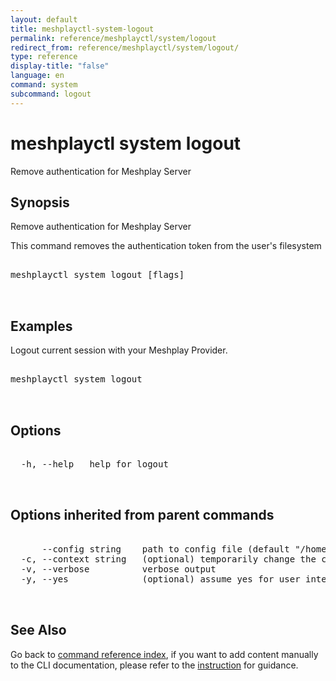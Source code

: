 ```yaml
---
layout: default
title: meshplayctl-system-logout
permalink: reference/meshplayctl/system/logout
redirect_from: reference/meshplayctl/system/logout/
type: reference
display-title: "false"
language: en
command: system
subcommand: logout
---
```


# meshplayctl system logout

Remove authentication for Meshplay Server

## Synopsis


Remove authentication for Meshplay Server

This command removes the authentication token from the user's filesystem
<pre class='codeblock-pre'>
<div class='codeblock'>
meshplayctl system logout [flags]

</div>
</pre> 

## Examples

Logout current session with your Meshplay Provider.
<pre class='codeblock-pre'>
<div class='codeblock'>
meshplayctl system logout

</div>
</pre> 

## Options

<pre class='codeblock-pre'>
<div class='codeblock'>
  -h, --help   help for logout

</div>
</pre>

## Options inherited from parent commands

<pre class='codeblock-pre'>
<div class='codeblock'>
      --config string    path to config file (default "/home/runner/.meshery/config.yaml")
  -c, --context string   (optional) temporarily change the current context.
  -v, --verbose          verbose output
  -y, --yes              (optional) assume yes for user interactive prompts.

</div>
</pre>

## See Also

Go back to [command reference index](/reference/meshplayctl/), if you want to add content manually to the CLI documentation, please refer to the [instruction](/project/contributing/contributing-cli#preserving-manually-added-documentation) for guidance.
